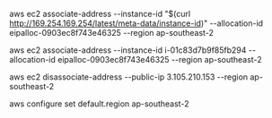 aws ec2 associate-address --instance-id "$(curl http://169.254.169.254/latest/meta-data/instance-id)" --allocation-id eipalloc-0903ec8f743e46325 --region ap-southeast-2


aws ec2 associate-address --instance-id i-01c83d7b9f85fb294 --allocation-id eipalloc-0903ec8f743e46325 --region ap-southeast-2

aws ec2 disassociate-address --public-ip 3.105.210.153 --region ap-southeast-2

aws configure set default.region ap-southeast-2